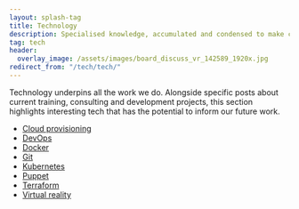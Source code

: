 ```yaml
---
layout: splash-tag
title: Technology
description: Specialised knowledge, accumulated and condensed to make complex technologies more accessible
tag: tech
header:
  overlay_image: /assets/images/board_discuss_vr_142589_1920x.jpg
redirect_from: "/tech/tech/"
---
```


Technology underpins all the work we do.  Alongside specific posts about current training, consulting and development projects, this section highlights interesting tech that has the potential to inform our future work.

<ul>
<li><a href="/tech/remprov/">Cloud provisioning</a></li>
<li><a href="/tech/devops/">DevOps</a></li>
<li><a href="/tech/docker/">Docker</a></li>
<li><a href="/tech/git/">Git</a></li>
<li><a href="/tech/kubernetes/">Kubernetes</a></li>
<li><a href="/tech/puppet/">Puppet</a></li>
<li><a href="/tech/terraform/">Terraform</a></li>
<li><a href="/tech/vr/">Virtual reality</a></li>
</ul>
